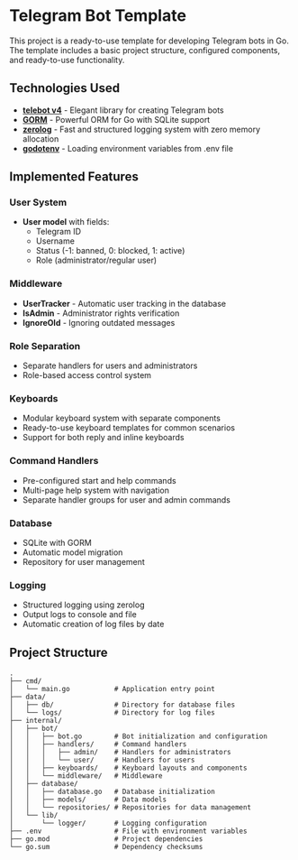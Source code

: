 # Telegram Bot Template

This project is a ready-to-use template for developing Telegram bots in Go. The template includes a basic project structure, configured components, and ready-to-use functionality.

## Technologies Used

- **[telebot v4](https://github.com/tucnak/telebot)** - Elegant library for creating Telegram bots
- **[GORM](https://gorm.io/)** - Powerful ORM for Go with SQLite support
- **[zerolog](https://github.com/rs/zerolog)** - Fast and structured logging system with zero memory allocation
- **[godotenv](https://github.com/joho/godotenv)** - Loading environment variables from .env file

## Implemented Features

### User System

- **User model** with fields:
  - Telegram ID
  - Username
  - Status (-1: banned, 0: blocked, 1: active)
  - Role (administrator/regular user)

### Middleware

- **UserTracker** - Automatic user tracking in the database
- **IsAdmin** - Administrator rights verification
- **IgnoreOld** - Ignoring outdated messages

### Role Separation

- Separate handlers for users and administrators
- Role-based access control system

### Keyboards

- Modular keyboard system with separate components
- Ready-to-use keyboard templates for common scenarios
- Support for both reply and inline keyboards

### Command Handlers

- Pre-configured start and help commands
- Multi-page help system with navigation
- Separate handler groups for user and admin commands

### Database

- SQLite with GORM
- Automatic model migration
- Repository for user management

### Logging

- Structured logging using zerolog
- Output logs to console and file
- Automatic creation of log files by date

## Project Structure

```
.
├── cmd/
│   └── main.go           # Application entry point
├── data/
│   ├── db/               # Directory for database files
│   └── logs/             # Directory for log files
├── internal/
│   ├── bot/
│   │   ├── bot.go        # Bot initialization and configuration
│   │   ├── handlers/     # Command handlers
│   │   │   ├── admin/    # Handlers for administrators
│   │   │   └── user/     # Handlers for users
│   │   ├── keyboards/    # Keyboard layouts and components
│   │   └── middleware/   # Middleware
│   ├── database/
│   │   ├── database.go   # Database initialization
│   │   ├── models/       # Data models
│   │   └── repositories/ # Repositories for data management
│   └── lib/
│       └── logger/       # Logging configuration
├── .env                  # File with environment variables
├── go.mod                # Project dependencies
└── go.sum                # Dependency checksums
```
